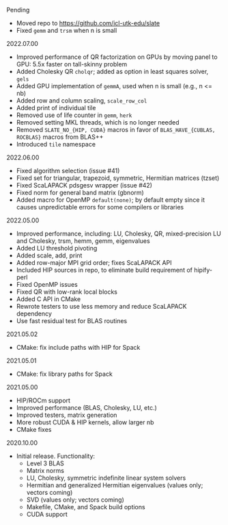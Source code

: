 Pending
  - Moved repo to <https://github.com/icl-utk-edu/slate>
  - Fixed `gemm` and `trsm` when n is small

2022.07.00
  - Improved performance of QR factorization on GPUs by moving panel to GPU:
    5.5x faster on tall-skinny problem
  - Added Cholesky QR `cholqr`; added as option in least squares solver, `gels`
  - Added GPU implementation of `gemmA`, used when n is small (e.g., n <= nb)
  - Added row and column scaling, `scale_row_col`
  - Added print of individual tile
  - Removed use of life counter in `gemm`, `herk`
  - Removed setting MKL threads, which is no longer needed
  - Removed `SLATE_NO_{HIP, CUDA}` macros in favor of
    `BLAS_HAVE_{CUBLAS, ROCBLAS}` macros from BLAS++
  - Introduced `tile` namespace

2022.06.00
  - Fixed algorithm selection (issue #41)
  - Fixed set for triangular, trapezoid, symmetric, Hermitian matrices (tzset)
  - Fixed ScaLAPACK pdsgesv wrapper (issue #42)
  - Fixed norm for general band matrix (gbnorm)
  - Added macro for OpenMP `default(none)`; by default empty since it
    causes unpredictable errors for some compilers or libraries

2022.05.00
  - Improved performance, including:
    LU, Cholesky, QR, mixed-precision LU and Cholesky, trsm, hemm, gemm,
    eigenvalues
  - Added LU threshold pivoting
  - Added scale, add, print
  - Added row-major MPI grid order; fixes ScaLAPACK API
  - Included HIP sources in repo, to eliminate build requirement of hipify-perl
  - Fixed OpenMP issues
  - Fixed QR with low-rank local blocks
  - Added C API in CMake
  - Rewrote testers to use less memory and reduce ScaLAPACK dependency
  - Use fast residual test for BLAS routines

2021.05.02
  - CMake: fix include paths with HIP for Spack

2021.05.01
  - CMake: fix library paths for Spack

2021.05.00
  - HIP/ROCm support
  - Improved performance (BLAS, Cholesky, LU, etc.)
  - Improved testers, matrix generation
  - More robust CUDA & HIP kernels, allow larger nb
  - CMake fixes

2020.10.00
  - Initial release. Functionality:
    - Level 3 BLAS
    - Matrix norms
    - LU, Cholesky, symmetric indefinite linear system solvers
    - Hermitian and generalized Hermitian eigenvalues (values only; vectors coming)
    - SVD (values only; vectors coming)
    - Makefile, CMake, and Spack build options
    - CUDA support
